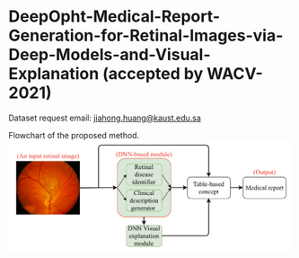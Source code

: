 # DeepOpht-Medical-Report-Generation-for-Retinal-Images-via-Deep-Models-and-Visual-Explanation (accepted by WACV-2021)

Dataset request email: jiahong.huang@kaust.edu.sa

Flowchart of the proposed method.
![Screenshot](flowchart.png)
